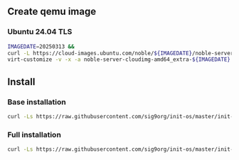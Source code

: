 ## Create qemu image

### Ubuntu 24.04 TLS

```sh
IMAGEDATE=20250313 &&
curl -L https://cloud-images.ubuntu.com/noble/${IMAGEDATE}/noble-server-cloudimg-amd64.img -o noble-server-cloudimg-amd64_extra-${IMAGEDATE}.qcow2
virt-customize -v -x -a noble-server-cloudimg-amd64_extra-${IMAGEDATE}.qcow2 --run-command "curl -Ls https://raw.githubusercontent.com/sig9org/init-os/master/init-qemu-ubuntu24.sh | bash -s"
```

## Install

### Base installation

```sh
curl -Ls https://raw.githubusercontent.com/sig9org/init-os/master/init-linux.sh | bash -s
```

### Full installation

```sh
curl -Ls https://raw.githubusercontent.com/sig9org/init-os/master/init-linux.sh | bash -s -- --extra
```
